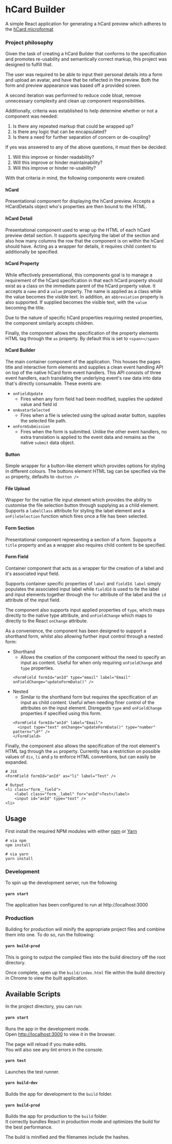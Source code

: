 hCard Builder
=================
A simple React application for generating a hCard preview which adheres to the [hCard microformat](http://microformats.org/wiki/hcard)

### Project philosophy

Given the task of creating a hCard Builder that conforms to the specification and promotes re-usability and semantically 
correct markup, this project was designed to fulfill that.

The user was required to be able to input their personal details into a form and upload an avatar, and have that be 
reflected in the preview. Both the form and preview appearance was based off a provided screen.

A second iteration was performed to reduce code bloat, remove unnecessary complexity and clean up component responsibilities.

Additionally, criteria was established to help determine whether or not a component was needed:
1. Is there any repeated markup that could be wrapped up?
2. Is there any logic that can be encapsulated?
3. Is there a need for further separation of concern or de-coupling?

If yes was answered to any of the above questions, it must then be decided:
1. Will this improve or hinder readability?
2. Will this improve or hinder maintainability?
3. Will this improve or hinder re-usability?

With that criteria in mind, the following components were created:

#### hCard
Presentational component for displaying the hCard preview. Accepts a HCardDetails object who's properties are then bound to the HTML.

#### hCard Detail
Presentational component used to wrap up the HTML of each hCard preview detail section. It supports specifying
the label of the section and also how many columns the row that the component is on within the hCard should have. Acting 
as a wrapper for details, it requires child content to additionally be specified.

#### hCard Property
While effectively presentational, this components goal is to manage a requirement of the hCard specification in that each
hCard property should exist as a class on the immediate parent of the hCard property value. It accepts a `name` and a `value`
property. The name is applied as a class while the value becomes the visible text. In addition, an `abbreviation` property
is also supported. If supplied becomes the visible text, with the `value` becoming the title.

Due to the nature of specific hCard properties requiring nested properties, the component similarly accepts children.

Finally, the component allows the specification of the property elements HTML tag through the `as` property. By default this is
set to `<span></span>`

#### hCard Builder
The main container component of the application. This houses the pages title and interactive form elements and supplies
a clean event handling API on top of the native hCard form event handlers. This API consists of three event handlers, each translating the 
underlying event's raw data into data that's directly consumable. These events are:
* `onFieldUpdate`
  * Fires when any form field had been modified, supplies the updated value and field id
* `onAvatarSelected` 
  * Fires when a file is selected using the upload avatar button, supplies the selected file path.
* `onFormSubmission`
  * Fires when the form is submitted. Unlike the other event handlers, no extra translation is applied to the event data
  and remains as the native `submit` data object. 

#### Button 
Simple wrapper for a button-like element which provides options for styling in different colours. The buttons element
HTML tag can be specified via the `as` property, defaults to `<button />`

#### File Upload
Wrapper for the native file input element which provides the ability to customise the file selection button through
supplying as a child element. Supports a `labelClass` attribute for styling the label element and a
`onFileSelection` function which fires once a file has been selected.

#### Form Section
Presentational component representing a section of a form. Supports a `title` property and as a wrapper also requires
child content to be specified.

#### Form Field
Container component that acts as a wrapper for the creation of a label and it's associated input field. 

Supports container specific properties of `label` and `fieldId`. `label` simply populates the associated input label while `fieldId`
is used to tie the label and input elements together through the `for` attribute of the label and the `id` attribute of the
input field. 

The component also supports input applied properties of `type`, which maps directly to the native type attribute,
and `onFieldChange` which maps to directly to the React `onChange` attribute. 

As a convenience, the component has been designed to support a shorthand form, whilst also allowing further input control 
through a nested form:
* Shorthand
  * Allows the creation of the component without the need to specify an input as content. Useful for when only requiring
  `onFieldChange` and `type` properties.
  ```
  <FormField formId="anId" type="email" label="Email" onFieldChange="updateFormData()" />
  ```
* Nested
  * Similar to the shorthand form but requires the specification of an input as child content. Useful when needing finer 
  control of the attributes on the input element. Disregards `type` and `onFieldChange` properties if specified using this form.
  ```
  <FormField formId="anId" label="Email">
    <input type="text" onChange="updateFormData()" type="number" pattern="\d*" />
  </FormField>
  ```
Finally, the component also allows the specification of the root element's HTML tag through the `as` property. Currently has a 
restriction on possible values of `div`, `li` and `p` to enforce HTML conventions, but can easily be expanded.
```
# JSX
<FormField formId="anId" as="li" label="Test" />

# Output
<li class="form__field">
    <label class="form__label" for="anId">Test</label>
    <input id="anId" type="text" />
<li>
```

## Usage
First install the required NPM modules with either [npm](https://www.npmjs.com/) or [Yarn](https://yarnpkg.com/)
```
# via npm
npm install

# via yarn
yarn install
```

### Development
To spin up the development server, run the following

#### `yarn start`

The application has been configured to run at http://localhost:3000
 
### Production
 
Building for production will minify the appropriate project files and combine them into one. To do so,
run the following:
 
#### `yarn build-prod` 
This is going to output the compiled files into the build directory off the root directory.

Once complete, open up the `build/index.html` file within the build directory in Chrome to view the built application.

## Available Scripts

In the project directory, you can run:

#### `yarn start`

Runs the app in the development mode.<br />
Open [http://localhost:3000](http://localhost:3000) to view it in the browser.

The page will reload if you make edits.<br />
You will also see any lint errors in the console.

#### `yarn test`

Launches the test runner.

#### `yarn build-dev`

Builds the app for development to the `build` folder.

#### `yarn build-prod`

Builds the app for production to the `build` folder.<br />
It correctly bundles React in production mode and optimizes the build for the best performance.

The build is minified and the filenames include the hashes.<br />
